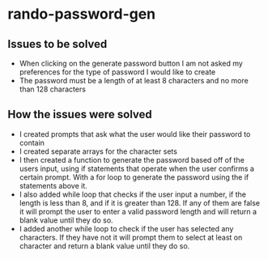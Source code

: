 # rando-password-gen

## Issues to be solved
* When clicking on the generate password button I am not asked my preferences for the type of password I would like to create
* The password must be a length of at least 8 characters and no more than 128 characters

## How the issues were solved
* I created prompts that ask what the user would like their password to contain
* I created separate arrays for the character sets
* I then created a function to generate the password based off of the users input, using if statements that operate when the user confirms a certain prompt. With a for loop to generate the password using the if statements above it.
* I also added while loop that checks if the user input a number, if the length is less than 8, and if it is greater than 128. If any of them are false it will prompt the user to enter a valid password length and will return a blank value until they do so.
* I added another while loop to check if the user has selected any characters. If they have not it will prompt them to select at least on character and return a blank value until they do so.